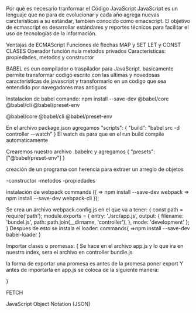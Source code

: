 Por qué es necesario tranformar el Código JavaScript
JavaScript es un lenguaje que no para de evolucionar y cada año agrega nuevas carcteristicas a su estándar, tambien conocido como emacscript.
El objetivo de ecmascript es desarrollar estándares y reportes técnicos para facilitar el uso de tecnologías de la información.

Ventajas de ECMAScript
Funciones de flechas MAP y SET
LET y CONST
CLASES
Operador función nula
metodos privados
Caracteristicas:
propiedades, metodos y constructor

BABEL
es eun compilador o traspilador para JavaScript. basicamente permite transformar codigo escrito con las ultimas y novedosas caracteristicas de javascript y transformarlo en un codigo que sea entendido por navegadores mas antiguos

Instalacion de babel
comando: npm install --save-dev @babel/core @babel/cli @babel/preset-env

@babel/core <!--Paquete principal de babel-->
@babel/cli <!--Linea de comandos-->
@babel/preset-env <!--preset-->

En el archivo package.json 
agregamos
"scripts": {
	"build": "babel src -d controller --watch"
}
 El watch es para que en el run build compile automaticamente

Crearemos nuestro archivo .babelrc y agregamos
{
	"presets": ["@babel/preset-env"]
}

creación de un programa con herencia para extraer un arreglo de objetos

-constructor
-metodos 
-propiedades

instalación de webpack 
commands ({
	=> npm install --save-dev webpack
	=> npm install --save-dev webpack-cli
});

Se crea un archivo webpack.config.js en el que va a tener:
{
	const path = require('path');
module.exports = {
  entry: './src/app.js',
  output: {
    filename: 'bundel.js',
    path: path.join(__dirname, 'controller'),
  },
  mode: 'development'
};
}
Despues de esto se instala el loader: 
commands{
	=>npm install --save-dev babel-loader
}


Importar clases o promesas:
{
  Se hace en el archivo app.js y lo que ira en nuestro index, sera el archivo en controller bundle.js

  la forma de exportar una promesa es antes de la promesa poner export
  Y antes de importarla en app.js se coloca de la siguiente manera:
  
}

FETCH

JavaScript Object Notation (JSON)
